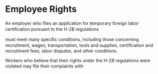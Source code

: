 # Employee Rights

An employer who ﬁles an application for temporary foreign labor certiﬁcation pursuant to the H-2B regulations

must meet many speciﬁc conditions, including those concerning recruitment, wages, transportation, tools and supplies, certiﬁcation and recruitment fees, labor disputes, and other conditions.

Workers who believe that their rights under the H-2B regulations were violated may ﬁle their complaints with